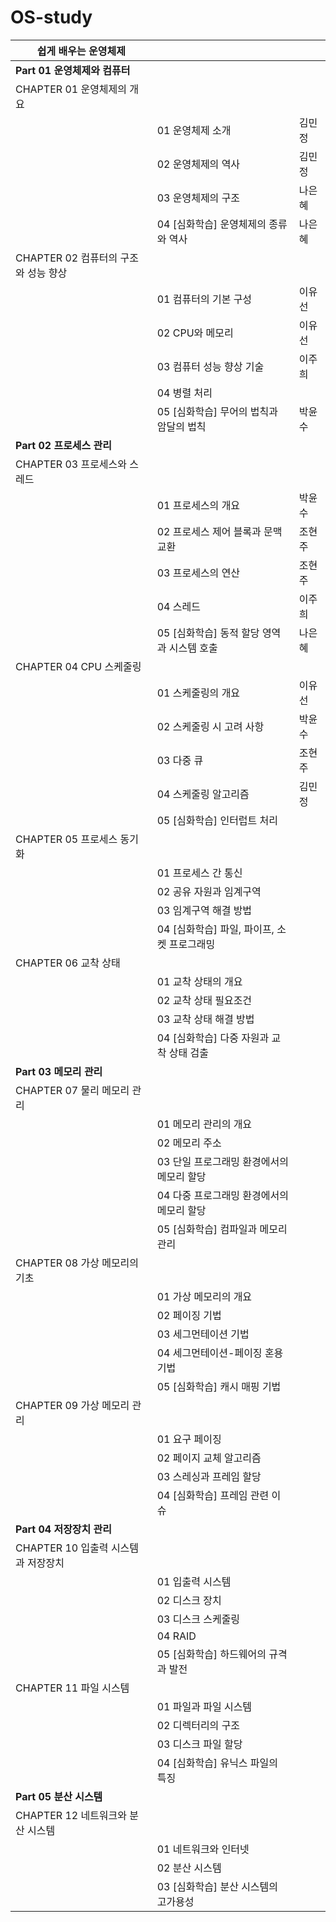 # OS-study

| 쉽게 배우는 운영체제         |                             |     |
|---------------------------|-----------------------------|-----|
| __Part 01 운영체제와 컴퓨터__         |                             |     |
| CHAPTER 01 운영체제의 개요       |                             |     |
|                           | 01 운영체제 소개                  | 김민정 |
|                           | 02 운영체제의 역사                 | 김민정 |
|                           | 03 운영체제의 구조                 | 나은혜 |
|                           | 04 [심화학습] 운영체제의 종류와 역사      | 나은혜 |
| CHAPTER 02 컴퓨터의 구조와 성능 향상 |                             |     |
|                           | 01 컴퓨터의 기본 구성               | 이유선 |
|                           | 02 CPU와 메모리                 | 이유선 |
|                           | 03 컴퓨터 성능 향상 기술             | 이주희 |
|                           | 04 병렬 처리                    |     |
|                           | 05 [심화학습] 무어의 법칙과 암달의 법칙    | 박윤수 |
| __Part 02 프로세스 관리__           |                             |     |
| CHAPTER 03 프로세스와 스레드      |                             |     |
|                           | 01 프로세스의 개요                 | 박윤수 |
|                           | 02 프로세스 제어 블록과 문맥 교환        | 조현주 |
|                           | 03 프로세스의 연산                 | 조현주 |
|                           | 04 스레드                      | 이주희 |
|                           | 05 [심화학습] 동적 할당 영역과 시스템 호출  | 나은혜 |
| CHAPTER 04 CPU 스케줄링       |                             |     |
|                           | 01 스케줄링의 개요                 | 이유선 |
|                           | 02 스케줄링 시 고려 사항             | 박윤수 |
|                           | 03 다중 큐                     | 조현주 |
|                           | 04 스케줄링 알고리즘                | 김민정 |
|                           | 05 [심화학습] 인터럽트 처리           |     |
| CHAPTER 05 프로세스 동기화       |                             |     |
|                           | 01 프로세스 간 통신                |     |
|                           | 02 공유 자원과 임계구역              |     |
|                           | 03 임계구역 해결 방법               |     |
|                           | 04 [심화학습] 파일, 파이프, 소켓 프로그래밍 |     |
| CHAPTER 06 교착 상태          |                             |     |
|                           | 01 교착 상태의 개요                |     |
|                           | 02 교착 상태 필요조건               |     |
|                           | 03 교착 상태 해결 방법              |     |
|                           | 04 [심화학습] 다중 자원과 교착 상태 검출   |     |
| __Part 03 메모리 관리__            |                             |     |
| CHAPTER 07 물리 메모리 관리      |                             |     |
|                           | 01 메모리 관리의 개요               |     |
|                           | 02 메모리 주소                   |     |
|                           | 03 단일 프로그래밍 환경에서의 메모리 할당    |     |
|                           | 04 다중 프로그래밍 환경에서의 메모리 할당    |     |
|                           | 05 [심화학습] 컴파일과 메모리 관리       |     |
| CHAPTER 08 가상 메모리의 기초     |                             |     |
|                           | 01 가상 메모리의 개요               |     |
|                           | 02 페이징 기법                   |     |
|                           | 03 세그먼테이션 기법                |     |
|                           | 04 세그먼테이션-페이징 혼용 기법         |     |
|                           | 05 [심화학습] 캐시 매핑 기법          |     |
| CHAPTER 09 가상 메모리 관리      |                             |     |
|                           | 01 요구 페이징                   |     |
|                           | 02 페이지 교체 알고리즘              |     |
|                           | 03 스레싱과 프레임 할당              |     |
|                           | 04 [심화학습] 프레임 관련 이슈         |     |
| __Part 04 저장장치 관리__           |                             |     |
| CHAPTER 10 입출력 시스템과 저장장치  |                             |     |
|                           | 01 입출력 시스템                  |     |
|                           | 02 디스크 장치                   |     |
|                           | 03 디스크 스케줄링                 |     |
|                           | 04 RAID                     |     |
|                           | 05 [심화학습] 하드웨어의 규격과 발전      |     |
| CHAPTER 11 파일 시스템         |                             |     |
|                           | 01 파일과 파일 시스템               |     |
|                           | 02 디렉터리의 구조                 |     |
|                           | 03 디스크 파일 할당                |     |
|                           | 04 [심화학습] 유닉스 파일의 특징        |     |
| __Part 05 분산 시스템__            |                             |     |
| CHAPTER 12 네트워크와 분산 시스템   |                             |     |
|                           | 01 네트워크와 인터넷                |     |
|                           | 02 분산 시스템                   |     |
|                           | 03 [심화학습] 분산 시스템의 고가용성      |
